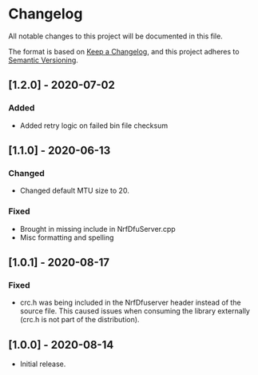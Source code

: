 # Changelog
All notable changes to this project will be documented in this file.

The format is based on [Keep a Changelog](https://keepachangelog.com/en/1.0.0/),
and this project adheres to [Semantic Versioning](https://semver.org/spec/v2.0.0.html).
## [1.2.0] - 2020-07-02
### Added
- Added retry logic on failed bin file checksum 

## [1.1.0] - 2020-06-13
### Changed
- Changed default MTU size to 20.

### Fixed 
- Brought in missing <string> include in NrfDfuServer.cpp
- Misc formatting and spelling

## [1.0.1] - 2020-08-17
### Fixed 
- crc.h was being included in the NrfDfuserver header instead of the source file. This caused issues when consuming the library externally (crc.h is not part of the distribution).

## [1.0.0] - 2020-08-14
- Initial release.